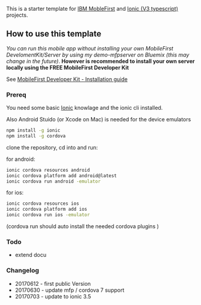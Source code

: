 This is a starter template for [IBM MobleFirst](https://mobilefirstplatform.ibmcloud.com/tutorials/en/foundation/8.0/cordova-tutorials/) and [Ionic (V3 typescript)](http://ionicframework.com/docs/) projects.

## How to use this template

*You can run this mobile app without installing your own MobileFirst DevelomentKit/Server by using my demo-mfpserver on Bluemix (this may change in the future)*. **However is recommended to install your own server locally using the FREE MobileFirst Developer Kit**

See [MobileFirst Developer Kit - Installation guide](https://mobilefirstplatform.ibmcloud.com/tutorials/en/foundation/8.0/installation-configuration/development/mobilefirst/)  


### Prereq 

You need some basic [Ionic](http://ionicframework.com/docs/) knowlage and the ionic cli installed.

Also Android Stuido (or Xcode on Mac) is needed for the device emulators

```bash
npm install -g ionic 
npm install -g cordova
```

clone the repository, cd into and run: 

for android: 

```bash
ionic cordova resources android
ionic cordova platform add android@latest
ionic cordova run android -emulator
```
for ios: 

```bash
ionic cordova resources ios
ionic cordova platform add ios
ionic cordova run ios -emulator
```

(cordova run should auto install the needed cordova plugins )

### Todo

- extend docu

### Changelog

- 20170612 - first public Version
- 20170630 - update mfp / cordova 7 support
- 20170703 - update to ionic 3.5 
 


